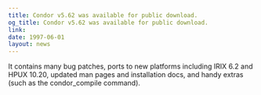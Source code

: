 ```yaml
---
title: Condor v5.62 was available for public download.
og_title: Condor v5.62 was available for public download.
link: 
date: 1997-06-01
layout: news
---
```


It contains many bug patches, ports to new platforms including IRIX 6.2 and HPUX 10.20, updated man pages and installation docs, and handy extras (such as the condor_compile command).
